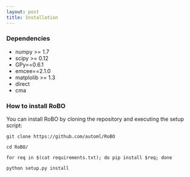 ```yaml
---
layout: post
title: Installation
---
```


### Dependencies
* numpy >= 1.7
* scipy >= 0.12
* GPy==0.6.1
* emcee==2.1.0
* matplolib >= 1.3
* direct
* cma

### How to install RoBO

You can install RoBO by cloning the repository and executing the setup script:

`git clone https://github.com/automl/RoBO`

`cd RoBO/`

`for req in $(cat requirements.txt); do pip install $req; done`

`python setup.py install`

